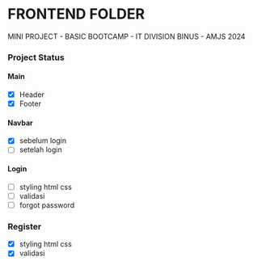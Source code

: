 # FRONTEND FOLDER

MINI PROJECT - BASIC BOOTCAMP - IT DIVISION BINUS - AMJS 2024

### Project Status

#### Main

- [x] Header
- [x] Footer

#### Navbar

- [x] sebelum login
- [ ] setelah login

#### Login

- [ ] styling html css
- [ ] validasi
- [ ] forgot password

### Register

- [x] styling html css
- [x] validasi
